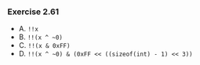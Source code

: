 ### Exercise 2.61
- A. `!!x`
- B. `!!(x ^ ~0)`
- C. `!!(x & 0xFF)`
- D. `!!(x ^ ~0) & (0xFF << ((sizeof(int) - 1) << 3))`
